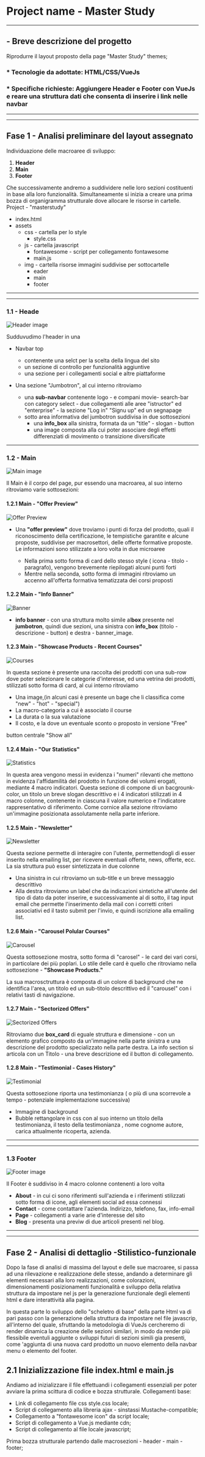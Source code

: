 # Project name - Master Study

---

## - Breve descrizione del progetto

  Riprodurre il layout proposto della page "Master Study" themes;

### * Tecnologie da adottate:  HTML/CSS/VueJs

### * Specifiche richieste: Aggiungere Header e Footer con VueJs e reare una struttura dati che consenta di inserire i link nelle navbar

---
---

## Fase 1 - Analisi preliminare del layout assegnato

Individuazione delle macroaree di sviluppo:

  1. **Header**
  2. **Main**
  3. **Footer**

Che successivamente andremo a suddividere nelle loro sezioni costituenti in base alla loro funzionalità.
Simultaneamente si inizia a creare una prima bozza di organigramma strutturale dove allocare le risorse in cartelle.
Project - "masterstudy"

- index.html
- assets
  - css - cartella per lo style
    - style.css
  - js - cartella javascript
    - fontawesome - script per collegamento fontawesome
    - main.js
  - img - cartella risorse immagini suddivise per sottocartelle
    - eader
    - main
    - footer

---
---

### 1.1 - Heade

![Header image](/masterstudy/prototyping/Header.png)

  Sudduvudimo l'header in una
  
- Navbar top
  - contenente una selct per la scelta della lingua del sito
  - un sezione di controllo per funzionalità aggiuntive
  - una sezione per i collegamenti social e altre piattaforme
  
- Una sezione "Jumbotron", al cui interno ritroviamo

  - una **sub-navbar** contenente logo - e compani movie- search-bar con category select - due collegamenti alle aree "istructor" ed "enterprise" - la sezione "Log in" "Signu up" ed un segnapage
  - sotto area informativa del jumbotron suddivisa in due sottosezioni
    - una **info_box** alla sinistra, formata da un "title" - slogan - button
    - una image composta alla cui poter associare degli effetti differenziati di movimento o transizione diversificate

---

### 1.2 - Main

![Main image](prototyping/Main.png)

Il Main è il corpo del page, pur essendo una macroarea, al suo interno ritroviamo varie sottosezioni:

#### 1.2.1 Main - "Offer Preview"

![Offer Preview](prototyping/Offer_preview.png)

- Una **"offer preview"** dove troviamo i punti di forza del prodotto, quali il riconoscimento della certificazione, le tempistiche garantite e alcune proposte, suddivise per macrosettori, delle offerte formative proposte. Le informazioni sono stilizzate a loro volta in due microaree

  - Nella prima sotto forma di card dello stesso style ( icona - titolo - paragrafo), vengono brevemente riepilogati alcuni punti forti
  - Mentre nella seconda, sotto forma di immagini ritroviamo un accenno all'offerta formativa tematizzata dei corsi proposti

#### 1.2.2 Main - "Info Banner"

![Banner](prototyping/Banner.png)

- **info banner** - con una struttura molto simile al**box** presente nel **jumbotron**, quindi due sezioni, una sinistra con **info_box** (titolo - descrizione - button) e destra - banner_image.

#### 1.2.3 Main - "Showcase Products - Recent Courses"

![Courses](prototyping/Carousel.png)

In questa sezione è presente una raccolta dei prodotti con una sub-row dove poter selezionare le categorie d'interesse, ed una vetrina dei prodotti, stilizzati sotto forma di card, al cui interno ritroviamo  

- Una image,(in alcuni casi è presente un bage che li classifica come "new" - "hot" - "special")
- La macro-categoria a cui è associato il course
- La durata o la sua valutazione
- Il costo, e la dove un eventuale sconto o proposto in versione "Free"

button centrale "Show all"

#### 1.2.4 Main - "Our Statistics"

![Statistics](prototyping/Statistics.png)

In questa area vengono messi in evidenza i "numeri" rilevanti che mettono in evidenza l'affidamilità del prodotto in funzione dei volumi erogati, mediante 4 macro indicatori.
Questa sezione di compone di un bacgrounk-color, un titolo un breve slogan descrittivo e i 4 indicatori stilizzati in 4 macro colonne, contenente in ciascuna il valore numerico e l'indicatore rappresentativo di riferimento.
Come cornice alla sezione ritroviamo un'immagine posizionata assolutamente nella parte inferiore.

#### 1.2.5 Main - "Newsletter"

![Newsletter](prototyping/Newsletter.png)

Questa sezione permette di interagire con l'utente, permettendogli di esser inserito nella emailing list, per ricevere eventuali offerte, news, offerte, ecc.
La sia struttura può esser sintetizzata in due colonne

- Una sinistra in cui ritroviamo un sub-title e un breve messaggio descrittivo
- Alla destra ritroviamo un label che da indicazioni sintetiche all'utente del tipo di dato da poter inserire, e successivamente al di sotto, il tag input email che permette l'inserimento della mail con i corretti criteri associativi ed il tasto submit per l'invio, e quindi iscrizione alla emailing list.

#### 1.2.6 Main - "Carousel Polular Courses"

![Carousel](prototyping/Carousel.png)

Questa sottosezione mostra, sotto forma di "carosel" - le card dei vari corsi, in particolare dei più poplari.
Lo stile delle card è quello che ritroviamo nella sottosezione - **"Showcase Products."**

La sua macrosctruttura è composta di un colore di background che ne identifica l'area, un titolo ed un sub-titolo descrittivo ed il "carousel" con i relativi tasti di navigazione.

#### 1.2.7 Main - "Sectorized Offers"

![Sectorized Offers](prototyping/Sectorized_offers.png)

Ritroviamo due **box_card** di eguale struttura e dimensione -  con un elemento grafico composto da un'immagine nella parte sinistra e una descrizione del prodotto specializzato nella parte destra. La info section si articola con un Titolo - una breve descrizione ed il button di collegamento.

#### 1.2.8 Main - "Testimonial - Cases History"

![Testimonial](prototyping/Testimonial.png)

Questa sottosezione riporta una testimonianza ( o più di una scorrevole a tempo - potenziale implementazione successiva)

- Immagine di background
- Bubble rettangolare in css con al suo interno un titolo della testimonianza, il testo della testimonianza , nome cognome autore, carica attualmente ricoperta, azienda.

---
---

### 1.3 Footer

![Footer image](prototyping/Footer.png)

Il Footer è suddiviso in 4 macro colonne contenenti a loro volta

- **About** - in cui ci sono riferimenti sull'azienda e i riferimenti stilizzati sotto forma di icone, agli elementi social ad essa connessi
- **Contact** - come contattare l'azienda. Indirizzo, telefono, fax, info-email
- **Page** - collegamenti a varie arie d'interesse del sito
- **Blog** - presenta una previw di due articoli presenti nel blog.

---
---

## Fase 2 - Analisi di dettaglio -Stilistico-funzionale

Dopo la fase di analisi di massima del layout e delle sue macroaree, si passa ad una rilevazione e realizzazione delle stesse, andando a determinare gli elementi necessari alla loro realizzazioni, come colorazioni, dimensionamenti posizionamenti funzionalità e sviluppo della relativa struttura da impostare nel js per la generazione funzionale degli elementi html e dare interattività alla pagina.

In questa parte lo sviluppo dello "scheletro di base" della parte Html va di pari passo con la generazione della struttura da impostare nel file javascrip, all'interno del quale, sfruttando la metodologia di VueJs cercheremo di render dinamica la creazione delle sezioni similari, in modo da render più flessibile eventuli aggiunte o sviluppi futuri di sezioni simili gia presenti, come 'aggiunta di una nuova card prodotto un nuovo elemento della navbar menu o elemento del footer.

## 2.1 Inizializzazione file index.html e main.js

Andiamo ad inizializzare il file effettuandi i collegamenti essenziali per poter avviare la prima scittura di codice e bozza strutturale.
Collegamenti base:

- Link di collegamento file css style.css locale;
- Script di collegamento alla libreria ajax - sinstassi Mustache-compatible;
- Collegamento a "fontawesome icon" da script locale;
- Script di collegamento a Vue.js mediante cdn;
- Script di collegamento al file locale javascript;

Prima bozza strutturale partendo dalle macrosezioni - header - main - footer;
